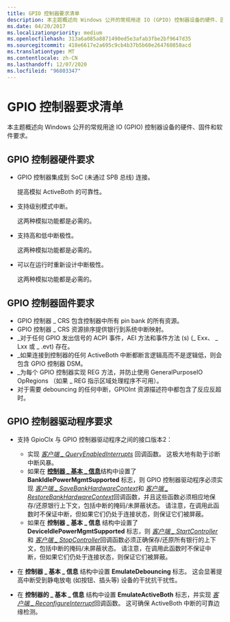 ```yaml
---
title: GPIO 控制器要求清单
description: 本主题概述向 Windows 公开的常规用途 IO (GPIO) 控制器设备的硬件、固件和软件要求。
ms.date: 04/20/2017
ms.localizationpriority: medium
ms.openlocfilehash: 313a6a085a8871490ed5e3afab3fbe2bf9647d35
ms.sourcegitcommit: 418e6617e2a695c9cb4b37b5b60e264760858acd
ms.translationtype: MT
ms.contentlocale: zh-CN
ms.lasthandoff: 12/07/2020
ms.locfileid: "96803347"
---
```

# <a name="gpio-controller-requirements-checklist"></a>GPIO 控制器要求清单


本主题概述向 Windows 公开的常规用途 IO (GPIO) 控制器设备的硬件、固件和软件要求。

## <a name="gpio-controller-hardware-requirements"></a>GPIO 控制器硬件要求


-   GPIO 控制器集成到 SoC (未通过 SPB 总线) 连接。

    提高模拟 ActiveBoth 的可靠性。

-   支持级别模式中断。

    这两种模拟功能都是必需的。

-   支持高和低中断极性。

    这两种模拟功能都是必需的。

-   可以在运行时重新设计中断极性。

    这两种模拟功能都是必需的。

## <a name="gpio-controller-firmware-requirements"></a>GPIO 控制器固件要求


-   GPIO 控制器 \_ CRS 包含控制器中所有 pin bank 的所有资源。
-   GPIO 控制器 \_ CRS 资源排序提供银行到系统中断映射。
-   \_对于任何 GPIO 发出信号的 ACPI 事件，AEI 方法和事件方法 (s)  (\_ Exx、 \_ Lxx 或 \_ .evt) 存在。
-   \_如果连接到控制器的任何 ActiveBoth 中断都断言逻辑高而不是逻辑低，则会包含 GPIO 控制器 DSM。
-   \_为每个 GPIO 控制器实现 REG 方法，并防止使用 GeneralPurposeIO OpRegions （如果 \_ REG 指示区域处理程序不可用）。
-   对于需要 debouncing 的任何中断，GPIOInt 资源描述符中都包含了反应反超时。

## <a name="gpio-controller-driver-requirements"></a>GPIO 控制器驱动程序要求


-   支持 GpioClx 与 GPIO 控制器驱动程序之间的接口版本2：

    -   实现 [*客户端 \_ QueryEnabledInterrupts*](/windows-hardware/drivers/ddi/gpioclx/nc-gpioclx-gpio_client_query_enabled_interrupts) 回调函数。 这极大地有助于诊断中断风暴。
    -   如果在 [**控制器 \_ 基本 \_ 信息**](/windows-hardware/drivers/ddi/gpioclx/ns-gpioclx-_client_controller_basic_information)结构中设置了 **BankIdlePowerMgmtSupported** 标志，则 GPIO 控制器驱动程序必须实现 [*客户端 \_ SaveBankHardwareContext*](/windows-hardware/drivers/ddi/gpioclx/nc-gpioclx-gpio_client_save_bank_hardware_context)和 [*客户端 \_ RestoreBankHardwareContext*](/windows-hardware/drivers/ddi/gpioclx/nc-gpioclx-gpio_client_restore_bank_hardware_context)回调函数，并且这些函数必须相应地保存/还原银行上下文，包括中断的掩码/未屏蔽状态。 请注意，在调用此函数时不保证中断，但如果它们仍处于连接状态，则保证它们被屏蔽。
    -   如果在 **控制器 \_ 基本 \_ 信息** 结构中设置了 **DeviceIdlePowerMgmtSupported** 标志，则 [*客户端 \_ StartController*](/windows-hardware/drivers/ddi/gpioclx/nc-gpioclx-gpio_client_start_controller)和 [*客户端 \_ StopController*](/windows-hardware/drivers/ddi/gpioclx/nc-gpioclx-gpio_client_stop_controller)回调函数必须正确保存/还原所有银行的上下文，包括中断的掩码/未屏蔽状态。 请注意，在调用此函数时不保证中断，但如果它们仍处于连接状态，则保证它们被屏蔽。
-   在 **控制器 \_ 基本 \_ 信息** 结构中设置 **EmulateDebouncing** 标志。 这会显著提高中断受到静电放电 (如按钮、插头等) 设备的干扰抗干扰性。
-   在 **控制器的 \_ 基本 \_ 信息** 结构中设置 **EmulateActiveBoth** 标志，并实现 [*客户端 \_ ReconfigureInterrupt*](/windows-hardware/drivers/ddi/gpioclx/nc-gpioclx-gpio_client_reconfigure_interrupt)回调函数。 这可确保 ActiveBoth 中断的可靠边缘检测。

 

